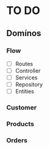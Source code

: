 # TO DO

## Domínos

### Flow

- [ ] Routes
- [ ] Controller
- [ ] Services
- [ ] Repository
- [ ] Entities

### Customer


### Products


### Orders
